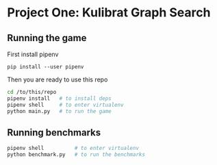 # Project One: Kulibrat Graph Search


## Running the game

First install pipenv

```
pip install --user pipenv
```

Then you are ready to use this repo

```bash
cd /to/this/repo
pipenv install   # to install deps
pipenv shell     # to enter virtualenv
python main.py   # to run the game
```

## Running benchmarks

```bash
pipenv shell          # to enter virtualenv
python benchmark.py   # to run the benchmarks
```

